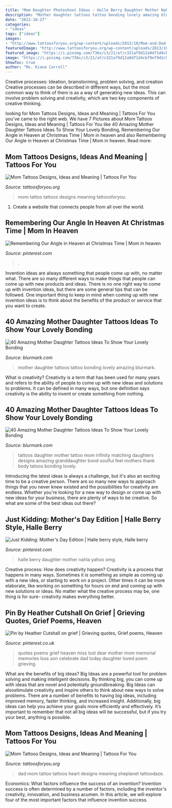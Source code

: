 ```yaml
---
title: "Mom Daughter Photoshoot Ideas - Halle Berry Daughter Mother Nahla Yahoo Omg"
description: "Mother daughter tattoos tattoo bonding lovely amazing blurmark"
date: "2022-10-27"
categories:
- "ideas"
tags: ["ideas"]
images:
- "http://www.tattoosforyou.org/wp-content/uploads/2013/10/Mom-and-Dad-Tattoos.jpg"
featuredImage: "http://www.tattoosforyou.org/wp-content/uploads/2013/10/Tattoo-Mom-604x1024.jpg"
featured_image: "https://i.pinimg.com/736x/c3/21/af/c321af9d12a9d71d4cb79ef9d1c9c27b.jpg"
image: "https://i.pinimg.com/736x/c3/21/af/c321af9d12a9d71d4cb79ef9d1c9c27b.jpg"
ShowToc: true
author: "Ms. Kiana Carroll"
---
```



Creative processes: Ideation, brainstorming, problem solving, and creation
Creative processes can be described in different ways, but the most common way to think of them is as a way of generating new ideas. This can involve problem solving and creativity, which are two key components of creative thinking.

	

		
looking for Mom Tattoos Designs, Ideas and Meaning | Tattoos For You you've came to the right web. We have 7 Pictures about Mom Tattoos Designs, Ideas and Meaning | Tattoos For You like 40 Amazing Mother Daughter Tattoos Ideas To Show Your Lovely Bonding, Remembering Our Angle in Heaven at Christmas Time | Mom in heaven and also Remembering Our Angle in Heaven at Christmas Time | Mom in heaven. Read more:
		
    
## Mom Tattoos Designs, Ideas And Meaning | Tattoos For You

<img loading=lazy src="http://www.tattoosforyou.org/wp-content/uploads/2013/10/Tattoo-Mom-604x1024.jpg" onerror="this.onerror=null;this.src='https://tse4.mm.bing.net/th?id=OIP.X-01ICbOJTeCsrXa2BzL2AHaMj&amp;pid=15.1';" alt="Mom Tattoos Designs, Ideas and Meaning | Tattoos For You">

_Source: tattoosforyou.org_

>mom tattoo tattoos designs meaning tattoosforyou. 

	

1. Create a website that connects people from all over the world.

    
## Remembering Our Angle In Heaven At Christmas Time | Mom In Heaven

<img loading=lazy src="https://i.pinimg.com/736x/52/27/c4/5227c411cab22bbf1d1d9aedd1b97f2b--christmas-quotes-christmas-time.jpg" onerror="this.onerror=null;this.src='https://tse4.mm.bing.net/th?id=OIP.lNlKjXuNv4cO2AGvkLPc-gAAAA&amp;pid=15.1';" alt="Remembering Our Angle in Heaven at Christmas Time | Mom in heaven">

_Source: pinterest.com_

>. 

	

Invention ideas are always something that people come up with, no matter what. There are so many different ways to make things that people can come up with new products and ideas. There is no one right way to come up with invention ideas, but there are some general tips that can be followed. One important thing to keep in mind when coming up with new invention ideas is to think about the benefits of the product or service that you want to create.

    
## 40 Amazing Mother Daughter Tattoos Ideas To Show Your Lovely Bonding

<img loading=lazy src="https://www.blurmark.com/wp-content/uploads/2017/03/Mother-Daughter-Tattoo-Design-27.jpg" onerror="this.onerror=null;this.src='https://tse2.mm.bing.net/th?id=OIP.y_87L-mrZ-EY2cZ5QJa-aAHaJ4&amp;pid=15.1';" alt="40 Amazing Mother Daughter Tattoos Ideas To Show Your Lovely Bonding">

_Source: blurmark.com_

>mother daughter tattoos tattoo bonding lovely amazing blurmark. 

	

What is creativity?
Creativity is a term that has been used for many years and refers to the ability of people to come up with new ideas and solutions to problems. It can be defined in many ways, but one definition says creativity is the ability to invent or create something from nothing.

    
## 40 Amazing Mother Daughter Tattoos Ideas To Show Your Lovely Bonding

<img loading=lazy src="http://www.blurmark.com/wp-content/uploads/2017/03/Mother-Daughter-Tattoo-Design-19.jpg" onerror="this.onerror=null;this.src='https://tse3.mm.bing.net/th?id=OIP.0f82yRKTDa1FFQPSXJ9c3wD5D5&amp;pid=15.1';" alt="40 Amazing Mother Daughter Tattoos Ideas To Show Your Lovely Bonding">

_Source: blurmark.com_

>tattoos daughter mother tattoo mom infinity matching daughters designs amazing granddaughter bond soulful feel mothers thank body tatoos bonding lovely. 

	

Introducing the latest ideas is always a challenge, but it's also an exciting time to be a creative person. There are so many new ways to approach things that you never knew existed and the possibilities for creativity are endless. Whether you're looking for a new way to design or come up with new ideas for your business, there are plenty of ways to be creative. So what are some of the best ideas out there?

    
## Just Kidding: Mother&#039;s Day Edition | Halle Berry Style, Halle Berry

<img loading=lazy src="https://i.pinimg.com/736x/0b/45/f8/0b45f80a01a2f20448f156767dd7a5bf--halle-berry-baby-halle-berry-daughter.jpg" onerror="this.onerror=null;this.src='https://tse3.mm.bing.net/th?id=OIP.j4wXvH31rmETz9w7wPR8BAHaKo&amp;pid=15.1';" alt="Just Kidding: Mother&#039;s Day Edition | Halle berry style, Halle berry">

_Source: pinterest.com_

>halle berry daughter mother nahla yahoo omg. 

	

Creative process: How does creativity happen?
Creativity is a process that happens in many ways. Sometimes it is something as simple as coming up with a new idea, or starting to work on a project. Other times it can be more elaborate, like working on something for hours on end and coming up with new solutions or ideas. No matter what the creative process may be, one thing is for sure- creativity makes everything better.

    
## Pin By Heather Cutshall On Grief | Grieving Quotes, Grief Poems, Heaven

<img loading=lazy src="https://i.pinimg.com/736x/c3/21/af/c321af9d12a9d71d4cb79ef9d1c9c27b.jpg" onerror="this.onerror=null;this.src='https://tse1.mm.bing.net/th?id=OIP.c8cL6dgXWEgj-_PfSqTE6QHaMW&amp;pid=15.1';" alt="Pin by Heather Cutshall on grief | Grieving quotes, Grief poems, Heaven">

_Source: pinterest.co.uk_

>quotes poems grief heaven miss lost dear mother mom memorial memories loss son celebrate dad today daughter loved poem grieving. 

	

What are the benefits of big ideas?
Big Ideas are a powerful tool for problem solving and making intelligent decisions. By thinking big, you can come up with ideas that are novel and potentially groundbreaking. Big Ideas can alsostimulate creativity and inspire others to think about new ways to solve problems.
There are a number of benefits to having big ideas, including improved memory, faster thinking, and increased insight. Additionally, big ideas can help you achieve your goals more efficiently and effectively. It’s important to remember that not all big ideas will be successful, but if you try your best, anything is possible.

    
## Mom Tattoos Designs, Ideas And Meaning | Tattoos For You

<img loading=lazy src="http://www.tattoosforyou.org/wp-content/uploads/2013/10/Mom-and-Dad-Tattoos.jpg" onerror="this.onerror=null;this.src='https://tse1.mm.bing.net/th?id=OIP.oWZ-384ozdKOtbTMFtHh0gHaJ4&amp;pid=15.1';" alt="Mom Tattoos Designs, Ideas and Meaning | Tattoos For You">

_Source: tattoosforyou.org_

>dad mom tattoo tattoos heart designs meaning sheplanet tattoodaze. 

	

Economics: What factors influence the success of an invention?
Invention success is often determined by a number of factors, including the inventor's creativity, innovation, and business acumen. In this article, we will explore four of the most important factors that influence invention success.

